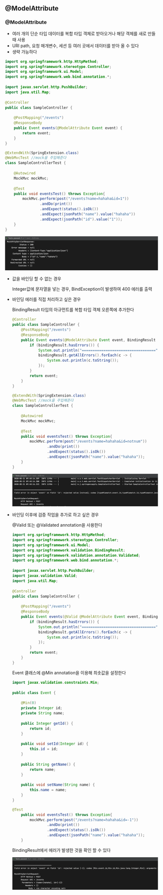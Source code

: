 ## @ModelAttribute

### @ModelAttribute

- 여러 개의 단순 타입 데이터를 복합 타입 객체로 받아오거나 해당 객체를 새로 만들 때 사용
- URI path, 요청 매개변수, 세션 등 여러 곳에서 데이터를 받아 올  수 있다
- 생략 가능하다

```java
import org.springframework.http.HttpMethod;
import org.springframework.stereotype.Controller;
import org.springframework.ui.Model;
import org.springframework.web.bind.annotation.*;

import javax.servlet.http.PushBuilder;
import java.util.Map;

@Controller
public class SampleController {

    @PostMapping("/events")
    @ResponseBody
    public Event events(@ModelAttribute Event event) {
        return event;
    }
}
```

```java
@ExtendWith(SpringExtension.class)
@WebMvcTest //mock을 주입해준다
class SampleControllerTest {

    @Autowired
    MockMvc mockMvc;

    @Test
    public void eventsTest() throws Exception{
        mockMvc.perform(post("/events?name=hahaha&id=1"))
                .andDo(print())
                .andExpect(status().isOk())
                .andExpect(jsonPath("name").value("hahaha"))
                .andExpect(jsonPath("id").value("1"));
    }
}
```

![21_HandlerMethods_ModelAttribute_1](./Asset/21_HandlerMethods_ModelAttribute_1.png)

- 값을 바인딩 할 수 없는 경우

  Integer값에 문자열을 넣는 경우, BindException이 발생하여 400 에러를 출력

- 바인딩 에러를 직접 처리하고 싶은 경우

  BindingResult 타입의 아규먼트를 복합 타입 객체 오른쪽에 추가한다

  ```java
  @Controller
  public class SampleController {
      @PostMapping("/events")
      @ResponseBody
      public Event events(@ModelAttribute Event event, BindingResult bindingResult) {
          if (bindingResult.hasErrors()) {
              System.out.println("==================================");
              bindingResult.getAllErrors().forEach(c -> {
                  System.out.println(c.toString());
              });
          }
          return event;
      }
  }
  ```

  ```java
  @ExtendWith(SpringExtension.class)
  @WebMvcTest //mock을 주입해준다
  class SampleControllerTest {
  
      @Autowired
      MockMvc mockMvc;
  
      @Test
      public void eventsTest() throws Exception{
          mockMvc.perform(post("/events?name=hahaha&id=notnum"))
                  .andDo(print())
                  .andExpect(status().isOk())
                  .andExpect(jsonPath("name").value("hahaha"));
      }
  }
  ```

  ![21_HandlerMethods_ModelAttribute_2](./Asset/21_HandlerMethods_ModelAttribute_2.png)

- 바인딩 이후에 검증 작업을 추가로 하고 싶은 경우

  @Valid 또는 @Validated annotation을 사용한다

  ```java
  import org.springframework.http.HttpMethod;
  import org.springframework.stereotype.Controller;
  import org.springframework.ui.Model;
  import org.springframework.validation.BindingResult;
  import org.springframework.validation.annotation.Validated;
  import org.springframework.web.bind.annotation.*;
  
  import javax.servlet.http.PushBuilder;
  import javax.validation.Valid;
  import java.util.Map;
  
  @Controller
  public class SampleController {
  
      @PostMapping("/events")
      @ResponseBody
      public Event events(@Valid @ModelAttribute Event event, BindingResult bindingResult) {
          if (bindingResult.hasErrors()) {
              System.out.println("==================================");
              bindingResult.getAllErrors().forEach(c -> {
                  System.out.println(c.toString());
              });
          }
          return event;
      }
  }
  ```

  Event 클래스에 @Min  annotation을 이용해 최솟값을 설정한다

  ```java
  import javax.validation.constraints.Min;
  
  public class Event {
  
      @Min(0)
      private Integer id;
      private String name;
  
      public Integer getId() {
          return id;
      }
  
      public void setId(Integer id) {
          this.id = id;
      }
  
      public String getName() {
          return name;
      }
  
      public void setName(String name) {
          this.name = name;
      }
  }
  ```

  ```java
  @Test
      public void eventsTest() throws Exception{
          mockMvc.perform(post("/events?name=hahaha&id=-1"))
                  .andDo(print())
                  .andExpect(status().isOk())
                  .andExpect(jsonPath("name").value("hahaha"));
      }
  ```

  BindingResult에서 에러가 발생한 것을 확인 할 수 있다

  ![21_HandlerMethods_ModelAttribute_3](./Asset/21_HandlerMethods_ModelAttribute_3.png)